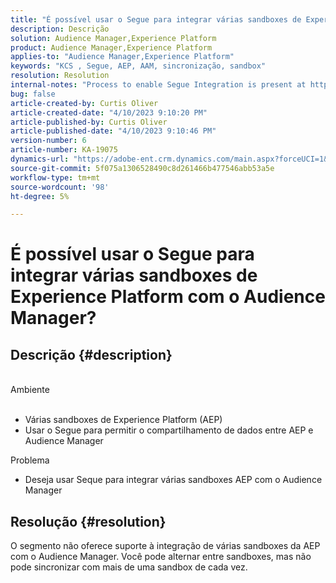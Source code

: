 ```yaml
---
title: "É possível usar o Segue para integrar várias sandboxes de Experience Platform com o Audience Manager?"
description: Descrição
solution: Audience Manager,Experience Platform
product: Audience Manager,Experience Platform
applies-to: "Audience Manager,Experience Platform"
keywords: "KCS , Segue, AEP, AAM, sincronização, sandbox"
resolution: Resolution
internal-notes: "Process to enable Segue Integration is present at https://wiki.corp.adobe.com/pages/viewpage.action?spaceKey=supportdelivery&title=AEP+Segments+not+Populating+in+AAM internal link."
bug: false
article-created-by: Curtis Oliver
article-created-date: "4/10/2023 9:10:20 PM"
article-published-by: Curtis Oliver
article-published-date: "4/10/2023 9:10:46 PM"
version-number: 6
article-number: KA-19075
dynamics-url: "https://adobe-ent.crm.dynamics.com/main.aspx?forceUCI=1&pagetype=entityrecord&etn=knowledgearticle&id=c8a19d17-e4d7-ed11-a7c7-6045bd006079"
source-git-commit: 5f075a1306528490c8d261466b477546abb53a5e
workflow-type: tm+mt
source-wordcount: '98'
ht-degree: 5%

---
```


# É possível usar o Segue para integrar várias sandboxes de Experience Platform com o Audience Manager?

## Descrição {#description}

<br>Ambiente<br><br>
- Várias sandboxes de Experience Platform (AEP)
- Usar o Segue para permitir o compartilhamento de dados entre AEP e Audience Manager

Problema
- Deseja usar Seque para integrar várias sandboxes AEP com o Audience Manager



## Resolução {#resolution}


O segmento não oferece suporte à integração de várias sandboxes da AEP com o Audience Manager. Você pode alternar entre sandboxes, mas não pode sincronizar com mais de uma sandbox de cada vez.


